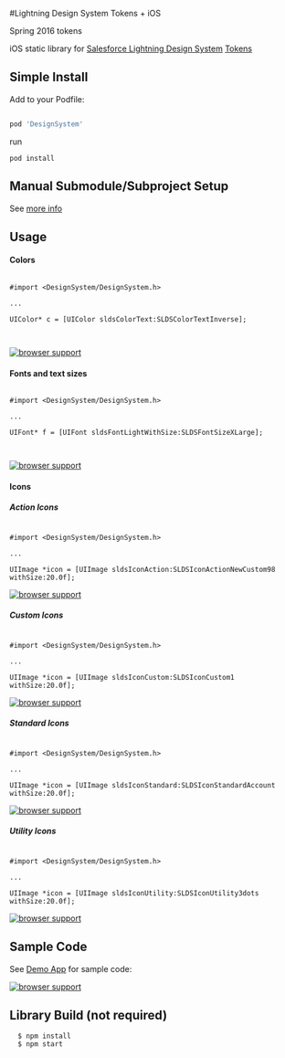 #Lightning Design System Tokens + iOS

Spring 2016 tokens

iOS static library for [Salesforce Lightning Design System](https://www.lightningdesignsystem.com/) [Tokens](https://www.lightningdesignsystem.com/resources/tokens/)


## Simple Install

Add to your Podfile:

```ruby

pod 'DesignSystem'

```

run

```
pod install
```

## Manual Submodule/Subproject Setup

See [more info](/manual_install_info)


## Usage 


#### Colors

```objc

#import <DesignSystem/DesignSystem.h> 

...

UIColor* c = [UIColor sldsColorText:SLDSColorTextInverse];



```

[![browser support](/readmeAssets/readme-image1.png)](/readme-image1.png)


#### Fonts and text sizes

```objc

#import <DesignSystem/DesignSystem.h> 

...

UIFont* f = [UIFont sldsFontLightWithSize:SLDSFontSizeXLarge];



```

[![browser support](/readmeAssets/readme-image2.png)](/readme-image2.png)


#### Icons

##### Action Icons

```objc

#import <DesignSystem/DesignSystem.h> 

...

UIImage *icon = [UIImage sldsIconAction:SLDSIconActionNewCustom98 withSize:20.0f];

```

[![browser support](/readmeAssets/readme-icons-action.png)](/readmeAssets/readme-icons-action.png)

##### Custom Icons

```objc

#import <DesignSystem/DesignSystem.h> 

...

UIImage *icon = [UIImage sldsIconCustom:SLDSIconCustom1 withSize:20.0f];

```

[![browser support](/readmeAssets/readme-icons-custom.png)](/readmeAssets/readme-icons-custom.png)


##### Standard Icons

```objc

#import <DesignSystem/DesignSystem.h> 

...

UIImage *icon = [UIImage sldsIconStandard:SLDSIconStandardAccount withSize:20.0f];

```

[![browser support](/readmeAssets/readme-icons-standard.png)](/readmeAssets/readme-icons-standard.png)


##### Utility Icons

```objc

#import <DesignSystem/DesignSystem.h> 

...

UIImage *icon = [UIImage sldsIconUtility:SLDSIconUtility3dots withSize:20.0f];

```

[![browser support](/readmeAssets/readme-icons-utility.png)](/readmeAssets/readme-icons-utility.png)


## Sample Code 

See [Demo App](/Demo) for sample code:


[![browser support](/readmeAssets/readme-image.png)](/readme-image.png)



## Library Build (not required)
```
  $ npm install
  $ npm start
```

